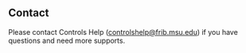 ## Contact
Please contact Controls Help (<controlshelp@frib.msu.edu>) if you have questions and need more supports. 
